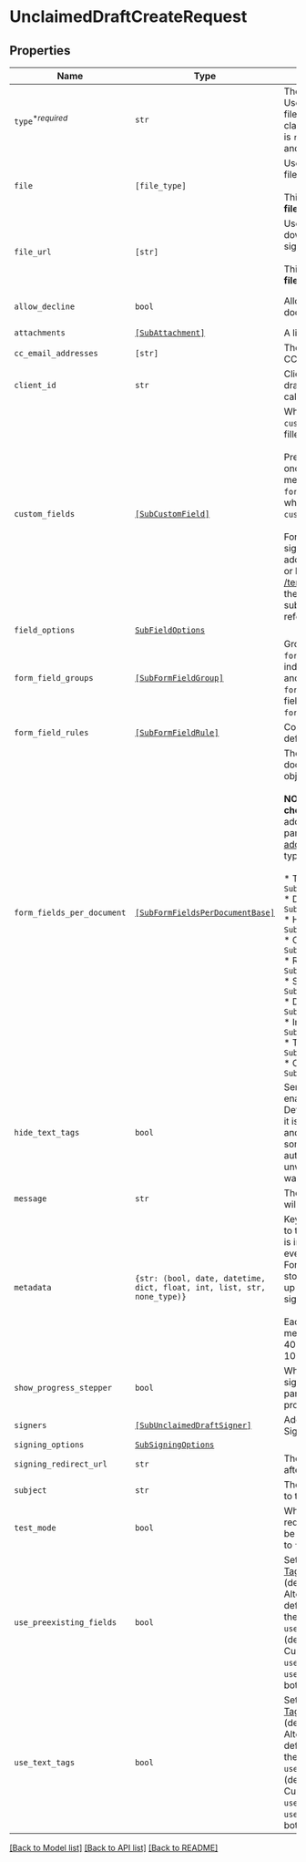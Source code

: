 # UnclaimedDraftCreateRequest



## Properties

| Name | Type | Description | Notes |
| ---- | ---- | ----------- | ----- |
| `type`<sup>*_required_</sup> | ```str``` |  The type of unclaimed draft to create. Use `send_document` to create a claimable file, and `request_signature` for a claimable signature request. If the type is `request_signature` then signers name and email_address are not optional.  |  |
| `file` | ```[file_type]``` |  Use `file[]` to indicate the uploaded file(s) to send for signature.<br><br>This endpoint requires either **file** or **file_url[]**, but not both.  |  |
| `file_url` | ```[str]``` |  Use `file_url[]` to have HelloSign download the file(s) to send for signature.<br><br>This endpoint requires either **file** or **file_url[]**, but not both.  |  |
| `allow_decline` | ```bool``` |  Allows signers to decline to sign a document if `true`. Defaults to `false`.  |  [default to False] |
| `attachments` | [```[SubAttachment]```](SubAttachment.md) |  A list describing the attachments  |  |
| `cc_email_addresses` | ```[str]``` |  The email addresses that should be CCed.  |  |
| `client_id` | ```str``` |  Client id of the app used to create the draft. Used to apply the branding and callback url defined for the app.  |  |
| `custom_fields` | [```[SubCustomField]```](SubCustomField.md) |  When used together with merge fields, `custom_fields` allows users to add pre-filled data to their signature requests.<br><br>Pre-filled data can be used with &quot;send-once&quot; signature requests by adding merge fields with `form_fields_per_document` or [Text Tags](https://app.hellosign.com/api/textTagsWalkthrough#TextTagIntro) while passing values back with `custom_fields` together in one API call.<br><br>For using pre-filled on repeatable signature requests, merge fields are added to templates in the HelloSign UI or by calling [/template/create_embedded_draft](/api/reference/operation/templateCreateEmbeddedDraft) and then passing `custom_fields` on subsequent signature requests referencing that template.  |  |
| `field_options` | [```SubFieldOptions```](SubFieldOptions.md) |    |  |
| `form_field_groups` | [```[SubFormFieldGroup]```](SubFormFieldGroup.md) |  Group information for fields defined in `form_fields_per_document`. String-indexed JSON array with `group_label` and `requirement` keys. `form_fields_per_document` must contain fields referencing a group defined in `form_field_groups`.  |  |
| `form_field_rules` | [```[SubFormFieldRule]```](SubFormFieldRule.md) |  Conditional Logic rules for fields defined in `form_fields_per_document`.  |  |
| `form_fields_per_document` | [```[SubFormFieldsPerDocumentBase]```](SubFormFieldsPerDocumentBase.md) |  The fields that should appear on the document, expressed as an array of objects.<br><br>**NOTE**: Fields like **text**, **dropdown**, **checkbox**, **radio**, and **hyperlink** have additional required and optional parameters. Check out the list of [additional parameters](/api/reference/constants/#form-fields-per-document) for these field types.<br><br>* Text Field use `SubFormFieldsPerDocumentText`<br>* Dropdown Field use `SubFormFieldsPerDocumentDropdown`<br>* Hyperlink Field use `SubFormFieldsPerDocumentHyperlink`<br>* Checkbox Field use `SubFormFieldsPerDocumentCheckbox`<br>* Radio Field use `SubFormFieldsPerDocumentRadio`<br>* Signature Field use `SubFormFieldsPerDocumentSignature`<br>* Date Signed Field use `SubFormFieldsPerDocumentDateSigned`<br>* Initials Field use `SubFormFieldsPerDocumentInitials`<br>* Text Merge Field use `SubFormFieldsPerDocumentTextMerge`<br>* Checkbox Merge Field use `SubFormFieldsPerDocumentCheckboxMerge`  |  |
| `hide_text_tags` | ```bool``` |  Send with a value of `true` if you wish to enable automatic Text Tag removal. Defaults to `false`. When using Text Tags it is preferred that you set this to `false` and hide your tags with white text or something similar because the automatic removal system can cause unwanted clipping. See the [Text Tags](https://app.hellosign.com/api/textTagsWalkthrough#TextTagIntro) walkthrough for more details.  |  [default to False] |
| `message` | ```str``` |  The custom message in the email that will be sent to the signers.  |  |
| `metadata` | ```{str: (bool, date, datetime, dict, float, int, list, str, none_type)}``` |  Key-value data that should be attached to the signature request. This metadata is included in all API responses and events involving the signature request. For example, use the metadata field to store a signer&#39;s order number for look up when receiving events for the signature request.<br><br>Each request can include up to 10 metadata keys, with key names up to 40 characters long and values up to 1000 characters long.  |  |
| `show_progress_stepper` | ```bool``` |  When only one step remains in the signature request process and this parameter is set to `false` then the progress stepper will be hidden.  |  [default to True] |
| `signers` | [```[SubUnclaimedDraftSigner]```](SubUnclaimedDraftSigner.md) |  Add Signers to your Unclaimed Draft Signature Request.  |  |
| `signing_options` | [```SubSigningOptions```](SubSigningOptions.md) |    |  |
| `signing_redirect_url` | ```str``` |  The URL you want signers redirected to after they successfully sign.  |  |
| `subject` | ```str``` |  The subject in the email that will be sent to the signers.  |  |
| `test_mode` | ```bool``` |  Whether this is a test, the signature request created from this draft will not be legally binding if set to `true`. Defaults to `false`.  |  [default to False] |
| `use_preexisting_fields` | ```bool``` |  Set `use_text_tags` to `true` to enable [Text Tags](https://app.hellosign.com/api/textTagsWalkthrough#TextTagIntro) parsing in your document (defaults to disabled, or `false`). Alternatively, if your PDF contains pre-defined fields, enable the detection of these fields by setting the `use_preexisting_fields` to `true` (defaults to disabled, or `false`). Currently we only support use of either `use_text_tags` or `use_preexisting_fields` parameter, not both.  |  [default to False] |
| `use_text_tags` | ```bool``` |  Set `use_text_tags` to `true` to enable [Text Tags](https://app.hellosign.com/api/textTagsWalkthrough#TextTagIntro) parsing in your document (defaults to disabled, or `false`). Alternatively, if your PDF contains pre-defined fields, enable the detection of these fields by setting the `use_preexisting_fields` to `true` (defaults to disabled, or `false`). Currently we only support use of either `use_text_tags` or `use_preexisting_fields` parameter, not both.  |  [default to False] |


[[Back to Model list]](../README.md#documentation-for-models) [[Back to API list]](../README.md#documentation-for-api-endpoints) [[Back to README]](../README.md)


